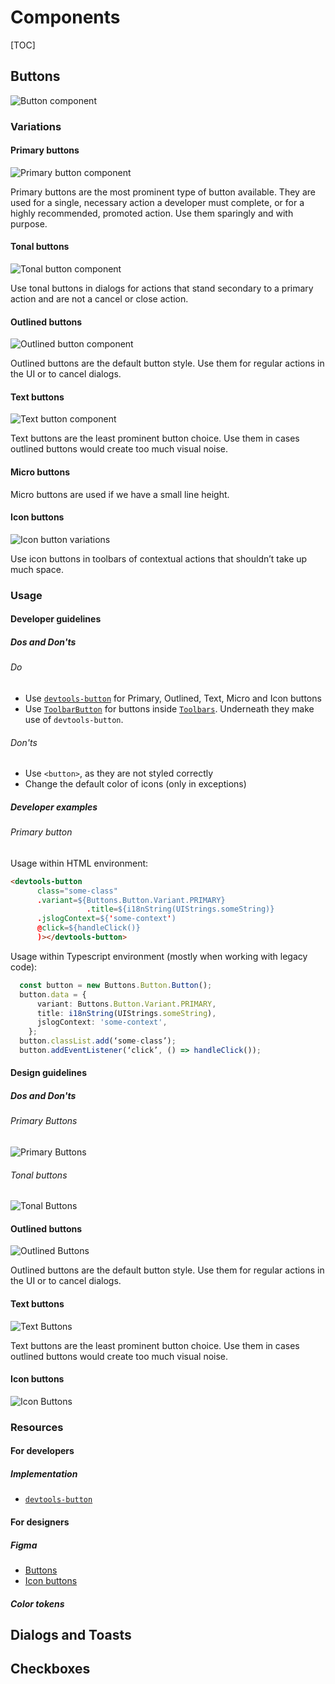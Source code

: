 
# Components

[TOC]

## Buttons

![Button component](images/button-text-variations.png)

### Variations

#### Primary buttons
![Primary button component](images/primary-buttons.png)

Primary buttons are the most prominent type of button available. They are used for a single, necessary action a developer must complete, or for a highly recommended, promoted action. Use them sparingly and with purpose.

#### Tonal buttons
![Tonal button component](images/tonal-buttons.png)

Use tonal buttons in dialogs for actions that stand secondary to a primary action and are not a cancel or close action.

#### Outlined buttons
![Outlined button component](images/outlined-buttons.png)

Outlined buttons are the default button style. Use them for regular actions in the UI or to cancel dialogs.

#### Text buttons
![Text button component](images/text-buttons.png)

Text buttons are the least prominent button choice. Use them in cases outlined buttons would create too much visual noise.

#### Micro buttons
Micro buttons are used if we have a small line height.

#### Icon buttons
![Icon button variations](images/button-icon-variations.png)

Use icon buttons in toolbars of contextual actions that shouldn’t take up much space.


### Usage
#### Developer guidelines
##### Dos and Don'ts

###### Do
* Use [`devtools-button`](https://source.chromium.org/chromium/chromium/src/+/main:third_party/devtools-frontend/src/front_end/ui/components/buttons/Button.ts) for Primary, Outlined, Text, Micro and Icon buttons
* Use [`ToolbarButton`](https://source.chromium.org/chromium/chromium/src/+/main:third_party/devtools-frontend/src/front_end/ui/legacy/Toolbar.ts;drc=2017cd8a8925f180257662f78eaf9eb93e8e394d;bpv=1;bpt=1;l=555?q=toolbar.ts%20devtools&ss=chromium&gsn=ToolbarButton&gs=KYTHE%3A%2F%2Fkythe%3A%2F%2Fchromium.googlesource.com%2Fcodesearch%2Fchromium%2Fsrc%2F%2Fmain%3Flang%3Dtypescript%3Fpath%3Dfront_end%2Fui%2Flegacy%2FToolbar%23ToolbarButton%2523type) for buttons inside [`Toolbars`](https://source.chromium.org/chromium/chromium/src/+/main:third_party/devtools-frontend/src/front_end/ui/legacy/Toolbar.ts). Underneath they make use of `devtools-button`.


###### Don'ts
* Use `<button>`, as they are not styled correctly
* Change the default color of icons (only in exceptions)

##### Developer examples
###### Primary button
Usage within HTML environment:

```html
<devtools-button
      class="some-class"
      .variant=${Buttons.Button.Variant.PRIMARY}
                 .title=${i18nString(UIStrings.someString)}
      .jslogContext=${'some-context')
      @click=${handleClick()}
      )></devtools-button>
```

Usage within Typescript environment (mostly when working with legacy code):

```ts
  const button = new Buttons.Button.Button();
  button.data = {
      variant: Buttons.Button.Variant.PRIMARY,
      title: i18nString(UIStrings.someString),
      jslogContext: 'some-context',
    };
  button.classList.add(‘some-class’);
  button.addEventListener(‘click’, () => handleClick());

```

#### Design guidelines
##### Dos and Don'ts
###### Primary Buttons
 ![Primary Buttons](images/primary-dodonts.png)

###### Tonal buttons
 ![Tonal Buttons](images/tonal-dodonts.png)

#### Outlined buttons
 ![Outlined Buttons](images/outlined-dodonts.png)

Outlined buttons are the default button style. Use them for regular actions in the UI or to cancel dialogs.

#### Text buttons
 ![Text Buttons](images/text-dodonts.png)

Text buttons are the least prominent button choice. Use them in cases outlined buttons would create too much visual noise.

#### Icon buttons
 ![Icon Buttons](images/icon-dodonts.png)

### Resources

#### For developers
##### Implementation
* [`devtools-button`](https://source.chromium.org/chromium/chromium/src/+/main:third_party/devtools-frontend/src/front_end/ui/components/buttons/Button.ts)

#### For designers
##### Figma
* [Buttons](https://www.figma.com/design/A5iQBBNAe5zPFpJvUzUgW8/CDT-design-kit?node-id=481-2167&m=dev)
* [Icon buttons](https://www.figma.com/design/A5iQBBNAe5zPFpJvUzUgW8/CDT-design-kit?node-id=571-616&m=dev)

##### Color tokens

## Dialogs and Toasts

## Checkboxes


